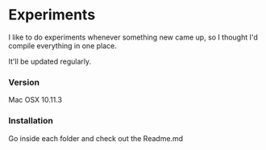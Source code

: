 # Experiments
I like to do experiments whenever something new came up, so I thought I'd compile everything in one place.

It'll be updated regularly.

### Version
Mac OSX 10.11.3

### Installation
Go inside each folder and check out the Readme.md

